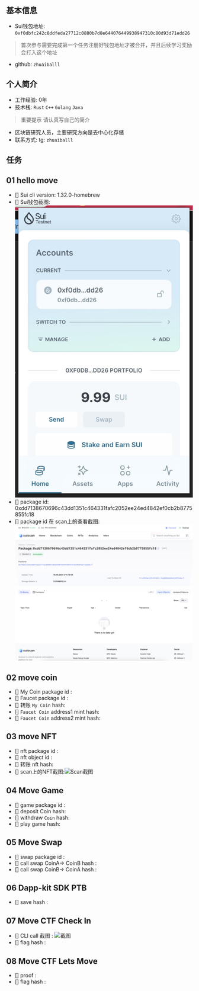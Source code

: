 ## 基本信息
- Sui钱包地址: `0xf0dbfc242c8ddfeda27712c0880b7d8e644076449938947310c80d93d71edd26`
> 首次参与需要完成第一个任务注册好钱包地址才被合并，并且后续学习奖励会打入这个地址
- github: `zhuaiballl`

## 个人简介
- 工作经验: 0年
- 技术栈: `Rust` `C++` `Golang` `Java`
> 重要提示 请认真写自己的简介
- 区块链研究人员，主要研究方向是去中心化存储
- 联系方式: tg: `zhuaiballl` 

## 任务

##   01 hello move  
- [] Sui cli version: 1.32.0-homebrew
- [] Sui钱包截图: ![Sui钱包截图](./images/suiwallet_screenshot.jpg)
- [] package id: 0xdd7138670696c43dd1351c464331fafc2052ee24ed4842ef0cb2b8775855fc18
- [] package id 在 scan上的查看截图:![Scan截图](./images/published_object.jpg)

##   02 move coin
- [] My Coin package id : 
- [] Faucet package id : 
- [] 转账 `My Coin` hash:
- [] `Faucet Coin` address1 mint hash:
- [] `Faucet Coin` address2 mint hash:

##   03 move NFT
- [] nft package id :
- [] nft object id : 
- [] 转账 nft  hash:
- [] scan上的NFT截图:![Scan截图](./images/你的图片地址)

##   04 Move Game
- [] game package id :
- [] deposit Coin hash:
- [] withdraw `Coin` hash:
- [] play game hash:

##   05 Move Swap
- [] swap package id :
- [] call swap CoinA-> CoinB  hash :
- [] call swap CoinB-> CoinA  hash :

##   06 Dapp-kit SDK PTB
- [] save hash :

##   07 Move CTF Check In
- [] CLI call 截图 : ![截图](./images/你的图片地址)
- [] flag hash :

##   08 Move CTF Lets Move
- [] proof : 
- [] flag hash :
